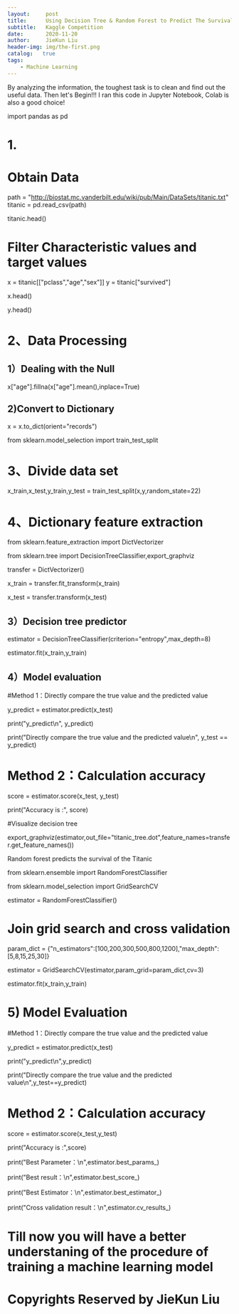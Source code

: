 ```yaml
---
layout:     post
title:      Using Decision Tree & Random Forest to Predict The Survival of Titanic
subtitle:   Kaggle Competition
date:       2020-11-20
author:     JieKun Liu
header-img: img/the-first.png
catalog:   true
tags:
    - Machine Learning
---
```


By analyzing the information, the toughest task is to clean and find out the useful data.
Then let's Begin!!!
I ran this code in Jupyter Notebook, Colab is also a good choice!

import pandas as pd

# 1.
# Obtain Data
path = "http://biostat.mc.vanderbilt.edu/wiki/pub/Main/DataSets/titanic.txt"
titanic = pd.read_csv(path)

titanic.head()

# Filter Characteristic values and target values
x = titanic[["pclass","age","sex"]]
y = titanic["survived"]

x.head()

y.head()

# 2、Data Processing

## 1）Dealing with the Null 

x["age"].fillna(x["age"].mean(),inplace=True)

## 2)Convert to Dictionary

x = x.to_dict(orient="records")

from sklearn.model_selection import train_test_split

# 3、Divide data set

x_train,x_test,y_train,y_test = train_test_split(x,y,random_state=22)

# 4、Dictionary feature extraction

from sklearn.feature_extraction import DictVectorizer

from sklearn.tree import DecisionTreeClassifier,export_graphviz

transfer = DictVectorizer()

x_train = transfer.fit_transform(x_train)

x_test = transfer.transform(x_test)

## 3）Decision tree predictor

estimator = DecisionTreeClassifier(criterion="entropy",max_depth=8)

estimator.fit(x_train,y_train)

## 4）Model evaluation

#Method 1：Directly compare the true value and the predicted value

y_predict = estimator.predict(x_test)

print("y_predict\n", y_predict)

print("Directly compare the true value and the predicted value\n", y_test == y_predict)

# Method 2：Calculation accuracy

score = estimator.score(x_test, y_test)

print("Accuracy is :", score)

#Visualize decision tree

export_graphviz(estimator,out_file="titanic_tree.dot",feature_names=transfer.get_feature_names())

Random forest predicts the survival of the Titanic

from sklearn.ensemble import RandomForestClassifier

from sklearn.model_selection import GridSearchCV

estimator = RandomForestClassifier()

# Join grid search and cross validation

param_dict = {"n_estimators":[100,200,300,500,800,1200],"max_depth":[5,8,15,25,30]}

estimator = GridSearchCV(estimator,param_grid=param_dict,cv=3)

estimator.fit(x_train,y_train)

# 5) Model Evaluation

#Method 1：Directly compare the true value and the predicted value

y_predict = estimator.predict(x_test)

print("y_predict\n",y_predict)

print("Directly compare the true value and the predicted value\n",y_test==y_predict)

# Method 2：Calculation accuracy

score = estimator.score(x_test,y_test)

print("Accuracy is :",score)

print("Best Parameter：\n",estimator.best_params_)

print("Best result：\n",estimator.best_score_)

print("Best Estimator：\n",estimator.best_estimator_)

print("Cross validation result：\n",estimator.cv_results_)


# Till now you will have a better understaning of the procedure of training a machine learning model

# Copyrights Reserved by JieKun Liu




